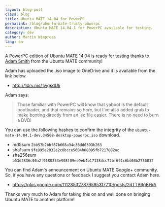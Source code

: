 ```yaml
---
layout: blog-post
class: blog
title: Ubuntu MATE 14.04 for PowerPC
permalink: /blog/ubuntu-mate-trusty-powerpc
description: Ubuntu MATE 14.04.1 for PowerPC available for testing.
category: dev
author: Martin Wimpress
lang: en
---
```


A PowerPC edition of Ubuntu MATE 14.04 is ready for testing thanks to
[Adam Smith](https://plus.google.com/u/0/111285327879595317710) from the Ubuntu
MATE community!

Adam has uploaded the .iso image to OneDrive and it is available from the link
below.

  * <http://1drv.ms/1wgsdUk>

Adam says:

> Those familiar with PowerPC will know that yaboot is the default bootloader,
> and that remains so here, but I've also added grub to make booting directly
> from an iso file easier. There is no need to burn a DVD!

You can use the following hashes to confirm the integrity of the
`ubuntu-mate-14.04.1-dev.34508-desktop-powerpc.iso` download.

  * md5sum `2bb57b2bbf87b668a94c38dd0393b263`
  * sha1sum `9fe995a2832e2c0bcce5604b08095fb7217882ac`
  * sha256sum `b53d2836c00a2f9180353e908f09ee9eb4b17138dcc72bf692c6bd68b2756032`

You can find Adam's announcement on Ubuntu MATE Google+ community. So, if you
have any questions or feedback I suggest you contact Adam here.

  * <https://plus.google.com/111285327879595317710/posts/2dTTB6qBHrA>

Thanks very much to Adam for taking this on and well done on bringing Ubuntu
MATE to another platform!
